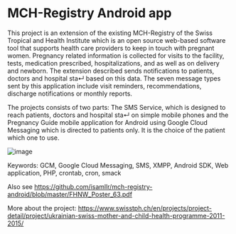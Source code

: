 # MCH-Registry Android app

This project is an extension of the existing MCH-Registry of the Swiss Tropical and Health Institute which is an open source web-based software tool that supports health care providers to keep in touch with pregnant women. Pregnancy related information is collected for visits to the facility, tests, medication prescribed, hospitalizations, and as well as on delivery and newborn. The extension described sends notifications to patients, doctors and hospital sta↵ based on this data. The seven message types sent
by this application include visit reminders, recommendations, discharge notifications or monthly reports.

The projects consists of two parts: The SMS Service, which is designed to reach patients, doctors and hospital sta↵ on simple mobile phones and the Pregnancy Guide mobile application for Android using Google Cloud Messaging which is directed to patients only. It is the choice of the patient which one to use.


![image](https://user-images.githubusercontent.com/3903316/139924754-3a677955-b14e-49c9-81d7-35bf4cbb3ccc.png)

Keywords: GCM, Google Cloud Messaging, SMS, XMPP, Android SDK, Web application, PHP, crontab, cron, smack

Also see  https://github.com/isamllr/mch-registry-android/blob/master/FHNW_Poster_63.pdf

More about the project: https://www.swisstph.ch/en/projects/project-detail/project/ukrainian-swiss-mother-and-child-health-programme-2011-2015/


